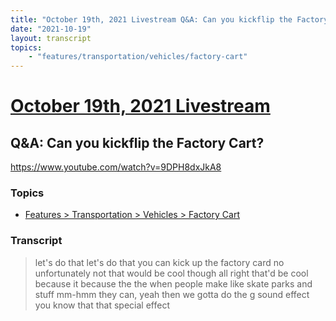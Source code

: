 ```yaml
---
title: "October 19th, 2021 Livestream Q&A: Can you kickflip the Factory Cart?"
date: "2021-10-19"
layout: transcript
topics:
    - "features/transportation/vehicles/factory-cart"
---
```

# [October 19th, 2021 Livestream](../2021-10-19.md)
## Q&A: Can you kickflip the Factory Cart?
https://www.youtube.com/watch?v=9DPH8dxJkA8

### Topics
* [Features > Transportation > Vehicles > Factory Cart](../topics/features/transportation/vehicles/factory-cart.md)

### Transcript

> let's do that let's do that you can kick up the factory card no unfortunately not that would be cool though all right that'd be cool because it because the the when people make like skate parks and stuff mm-hmm they can, yeah then we gotta do the g sound effect you know that that special effect
